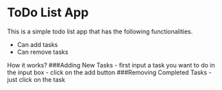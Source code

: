 # ToDo List App

This is a simple todo list app that has the following functionalities.

- Can add tasks
- Can remove tasks

How it works?
    ###Adding New Tasks
    - first input a task you want to do in the input box
    - click on the add button
    ###Removing Completed Tasks
    - just click on the task